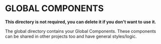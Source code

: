 # GLOBAL COMPONENTS

**This directory is not required, you can delete it if you don't want to use it.**

The global directory contains your Global Components. These components can be shared in other projects too and have general styles/logic.
